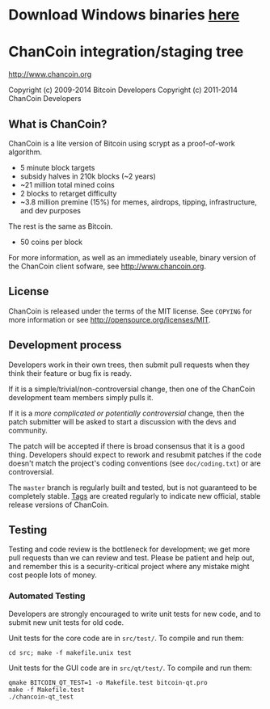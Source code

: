 Download Windows binaries [here](https://github.com/Chancoin-core/CHANCOIN/releases/latest) 
===

ChanCoin integration/staging tree
================================

http://www.chancoin.org

Copyright (c) 2009-2014 Bitcoin Developers
Copyright (c) 2011-2014 ChanCoin Developers

What is ChanCoin?
----------------

ChanCoin is a lite version of Bitcoin using scrypt as a proof-of-work algorithm.
 - 5 minute block targets
 - subsidy halves in 210k blocks (~2 years)
 - ~21 million total mined coins
 - 2 blocks to retarget difficulty
 - ~3.8 million premine (15%) for memes, airdrops, tipping, infrastructure, and dev purposes


The rest is the same as Bitcoin.
 - 50 coins per block

For more information, as well as an immediately useable, binary version of
the ChanCoin client sofware, see http://www.chancoin.org.

License
-------

ChanCoin is released under the terms of the MIT license. See `COPYING` for more
information or see http://opensource.org/licenses/MIT.

Development process
-------------------

Developers work in their own trees, then submit pull requests when they think
their feature or bug fix is ready.

If it is a simple/trivial/non-controversial change, then one of the ChanCoin
development team members simply pulls it.

If it is a *more complicated or potentially controversial* change, then the patch
submitter will be asked to start a discussion with the devs and community.

The patch will be accepted if there is broad consensus that it is a good thing.
Developers should expect to rework and resubmit patches if the code doesn't
match the project's coding conventions (see `doc/coding.txt`) or are
controversial.

The `master` branch is regularly built and tested, but is not guaranteed to be
completely stable. [Tags](https://github.com/chancoin-project/chancoin/tags) are created
regularly to indicate new official, stable release versions of ChanCoin.

Testing
-------

Testing and code review is the bottleneck for development; we get more pull
requests than we can review and test. Please be patient and help out, and
remember this is a security-critical project where any mistake might cost people
lots of money.

### Automated Testing

Developers are strongly encouraged to write unit tests for new code, and to
submit new unit tests for old code.

Unit tests for the core code are in `src/test/`. To compile and run them:

    cd src; make -f makefile.unix test

Unit tests for the GUI code are in `src/qt/test/`. To compile and run them:

    qmake BITCOIN_QT_TEST=1 -o Makefile.test bitcoin-qt.pro
    make -f Makefile.test
    ./chancoin-qt_test

